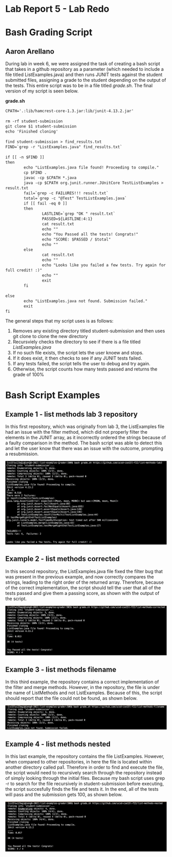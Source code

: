 # Lab Report 5 - Lab Redo 
# Bash Grading Script
## Aaron Arellano

During lab in week 6, we were assigned the task of creating a bash script that takes in a github repository as a parameter (which needed to include a file
titled ListExamples.java) and then runs JUNIT tests against the student submitted files, assigning a grade to the student depending on the output of the 
tests. This entire script was to be in a file titled *grade.sh*. The final version of my script is seen below.

**grade.sh**

```
CPATH='.:lib/hamcrest-core-1.3.jar:lib/junit-4.13.2.jar'

rm -rf student-submission
git clone $1 student-submission
echo 'Finished cloning'

find student-submission > find_results.txt
FIND=`grep -r "ListExamples.java" find_results.txt`

if [[ -n $FIND ]]
then 
        echo "ListExamples.java file found! Proceeding to compile."
        cp $FIND .
        javac -cp $CPATH *.java
        java -cp $CPATH org.junit.runner.JUnitCore TestListExamples > result.txt
        fail=`grep -c FAILURES!!! result.txt`
        total=`grep -c "@Test" TestListExamples.java`
        if [[ fail -eq 0 ]]
        then
                LASTLINE=`grep "OK " result.txt`
                PASSED=${LASTLINE:4:1}
                cat result.txt
                echo ""
                echo "You Passed all the tests! Congrats!"
                echo "SCORE: $PASSED / $total"
                echo ""
        else
                cat result.txt
                echo ""
                echo "Looks like you failed a few tests. Try again for full credit! :)"
                echo ""
                exit
        fi

else
        echo "ListExamples.java not found. Submission failed."
        exit 
fi
```

The general steps that my script uses is as follows:
1. Removes any existing directory titled student-submission and then uses git clone to clone the new directory
2. Recursviely checks the directory to see if there is a file titled *ListExamples.java* 
3. If no such file exists, the script lets the user knoew and stops.
4. If it does exist, it then checks to see if any JUNIT tests failed.
5. If any tests failed, the script tells the user to debug and try again. 
6. Otherwise, the script counts how many tests passed and returns the grade of 100%

# Bash Script Examples

## Example 1 - list methods lab 3 repository

In this first repository, which was originally from lab 3, the ListExamples file had an issue with the filter method, which did not properly filter the
elements in the JUNIT array, as it incorrectly ordered the strings because of a faulty comparison in the method. The bash script was able to detect this
and let the user know that there was an issue with the outcome, prompting a resubmission.

![Image](bash1.png)

## Example 2 - list methods corrected

In this second repository, the ListExamples.java file fixed the filter bug that was present in the previous example, and now correctly compares the strings, leading to the right order of the returned array. Therefore, because of the correct implementation, the script should tell the user that all of the tests passed and give them a passing score, as shown with the output of the script.

![Image](bash2.png)

## Example 3 - list methods filename

In this third example, the repository contains a correct implementation of the filter and merge methods. However, in the repository, the file is under the
name of ListMethods and not ListExamples. Because of this, the script should report that the file could not be found, as shown below.

![Image](bash3.png)

## Example 4 - list methods nested

In this last example, the repository contains the file ListExamples. However, when compared to other repositories, in here the file is located within another directory called pa1. Therefore in order to find and execute the file, the script would need to recursively search through the repository instead of simply looking through the initial files. Because my bash script uses grep -r to search for the file recursively in student-submission before executing, the script succesfully finds the file and tests it. In the end, all of the tests will pass and the submission gets 100, as shown below.

![Image](bash4.png)

